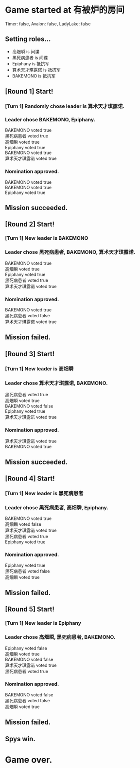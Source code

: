# Game started at 有被炉的房间
Timer: false, Avalon: false, LadyLake: false
## Setting roles...
+ 高畑瞬 is 间谍
+ 黑死病患者 is 间谍
+ Epiphany is 抵抗军
+ 算术天才琪露诺 is 抵抗军
+ BAKEMONO is 抵抗军


## [Round 1] Start!
### [Turn 1] Randomly chose leader is 算术天才琪露诺.
### Leader chose BAKEMONO, Epiphany.
BAKEMONO voted true  
黑死病患者 voted true  
高畑瞬 voted true  
Epiphany voted true  
BAKEMONO voted true  
算术天才琪露诺 voted true  
### Nomination approved.
BAKEMONO voted true  
BAKEMONO voted true  
Epiphany voted true  
## Mission succeeded.
## [Round 2] Start!
### [Turn 1] New leader is BAKEMONO
### Leader chose 黑死病患者, BAKEMONO, 算术天才琪露诺.
BAKEMONO voted true  
高畑瞬 voted true  
Epiphany voted true  
黑死病患者 voted true  
算术天才琪露诺 voted true  
### Nomination approved.
BAKEMONO voted true  
黑死病患者 voted false  
算术天才琪露诺 voted true  
## Mission failed.
## [Round 3] Start!
### [Turn 1] New leader is 高畑瞬
### Leader chose 算术天才琪露诺, BAKEMONO.
黑死病患者 voted true  
高畑瞬 voted true  
BAKEMONO voted false  
Epiphany voted true  
算术天才琪露诺 voted true  
### Nomination approved.
算术天才琪露诺 voted true  
BAKEMONO voted true  
## Mission succeeded.
## [Round 4] Start!
### [Turn 1] New leader is 黑死病患者
### Leader chose 黑死病患者, 高畑瞬, Epiphany.
BAKEMONO voted true  
高畑瞬 voted false  
算术天才琪露诺 voted true  
黑死病患者 voted true  
Epiphany voted true  
### Nomination approved.
Epiphany voted true  
黑死病患者 voted false  
高畑瞬 voted true  
## Mission failed.
## [Round 5] Start!
### [Turn 1] New leader is Epiphany
### Leader chose 高畑瞬, 黑死病患者, BAKEMONO.
Epiphany voted false  
高畑瞬 voted true  
BAKEMONO voted false  
算术天才琪露诺 voted true  
黑死病患者 voted true  
### Nomination approved.
BAKEMONO voted false  
黑死病患者 voted false  
高畑瞬 voted true  
## Mission failed.
## Spys win.
# Game over.